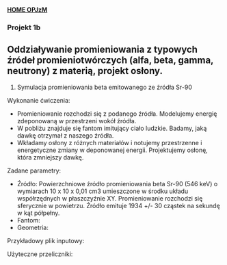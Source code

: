 #### [HOME OPJzM](https://agnieszkamucha.github.io/OPJzM/)

### Projekt 1b
## Oddziaływanie promieniowania z typowych źródeł promieniotwórczych (alfa, beta, gamma, neutrony) z materią, projekt osłony.

1. Symulacja promieniowania beta emitowanego ze źródła Sr-90 

Wykonanie ćwiczenia:
- Promieniowanie rozchodzi się z podanego źródła. Modelujemy energię zdeponowaną w przestrzeni wokół źródła. 
- W pobliżu znajduje się fantom imitujący ciało ludzkie. Badamy, jaką dawkę otrzymał z naszego źródła.
- Wkładamy osłony z różnych materiałów i  notujemy przestrzenne i energetyczne zmiany w deponowanej energii. Projektujemy osłonę, która zmniejszy dawkę.

Zadane parametry:
- Źródło: Powierzchniowe źródło promieniowania beta Sr-90 (546 keV) o wymiarach 10 x 10 x 0,01 cm3 umieszczone w środku układu współrzędnych w płaszczyźnie XY. Promieniowanie rozchodzi się sferycznie w powietrzu. Źródło emituje 1934 +/- 30 cząstek na sekundę w kąt półpełny.
- Fantom:
- Geometria:

Przykładowy plik inputowy:

Użyteczne przeliczniki: 
